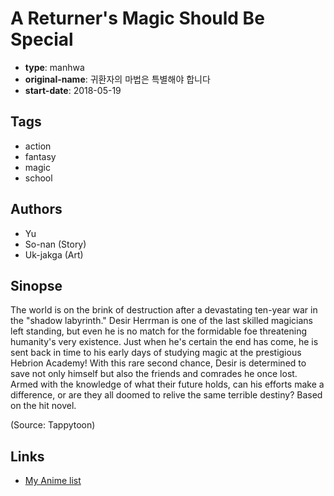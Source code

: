 # A Returner's Magic Should Be Special

-   **type**: manhwa
-   **original-name**: 귀환자의 마법은 특별해야 합니다
-   **start-date**: 2018-05-19

## Tags

-   action
-   fantasy
-   magic
-   school

## Authors

-   Yu
-   So-nan (Story)
-   Uk-jakga (Art)

## Sinopse

The world is on the brink of destruction after a devastating ten-year war in the "shadow labyrinth." Desir Herrman is one of the last skilled magicians left standing, but even he is no match for the formidable foe threatening humanity's very existence. Just when he's certain the end has come, he is sent back in time to his early days of studying magic at the prestigious Hebrion Academy! With this rare second chance, Desir is determined to save not only himself but also the friends and comrades he once lost. Armed with the knowledge of what their future holds, can his efforts make a difference, or are they all doomed to relive the same terrible destiny? Based on the hit novel.

(Source: Tappytoon)

## Links

-   [My Anime list](https://myanimelist.net/manga/132247/A_Returners_Magic_Should_Be_Special)

